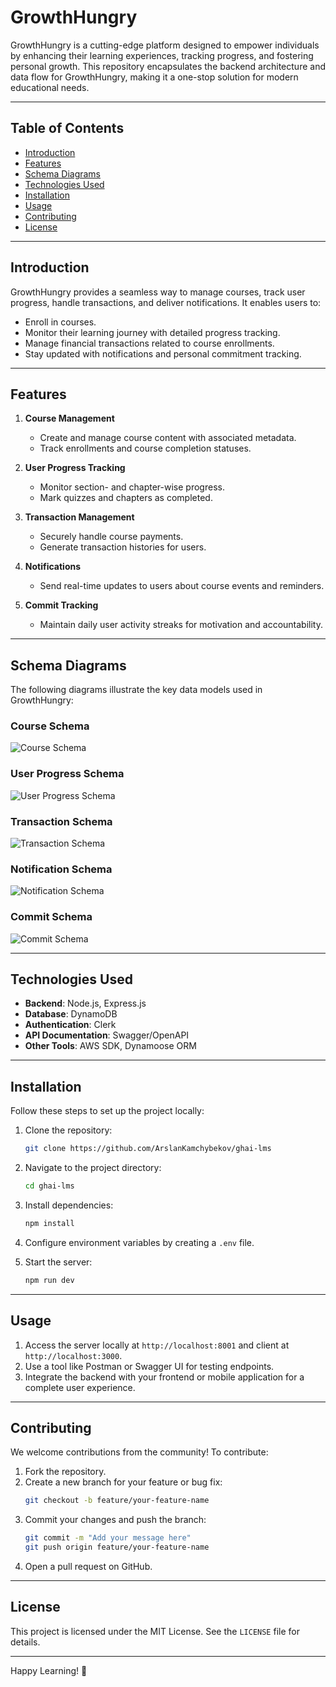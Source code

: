 # GrowthHungry

GrowthHungry is a cutting-edge platform designed to empower individuals by enhancing their learning experiences, tracking progress, and fostering personal growth. This repository encapsulates the backend architecture and data flow for GrowthHungry, making it a one-stop solution for modern educational needs.

---

## Table of Contents

- [Introduction](#introduction)
- [Features](#features)
- [Schema Diagrams](#schema-diagrams)
- [Technologies Used](#technologies-used)
- [Installation](#installation)
- [Usage](#usage)
- [Contributing](#contributing)
- [License](#license)

---

## Introduction

GrowthHungry provides a seamless way to manage courses, track user progress, handle transactions, and deliver notifications. It enables users to:
- Enroll in courses.
- Monitor their learning journey with detailed progress tracking.
- Manage financial transactions related to course enrollments.
- Stay updated with notifications and personal commitment tracking.

---

## Features

1. **Course Management**
   - Create and manage course content with associated metadata.
   - Track enrollments and course completion statuses.

2. **User Progress Tracking**
   - Monitor section- and chapter-wise progress.
   - Mark quizzes and chapters as completed.

3. **Transaction Management**
   - Securely handle course payments.
   - Generate transaction histories for users.

4. **Notifications**
   - Send real-time updates to users about course events and reminders.

5. **Commit Tracking**
   - Maintain daily user activity streaks for motivation and accountability.

---

## Schema Diagrams

The following diagrams illustrate the key data models used in GrowthHungry:

### Course Schema
![Course Schema](assets/course.png)

### User Progress Schema
![User Progress Schema](assets/user-progress.png)

### Transaction Schema
![Transaction Schema](assets/transaction.png)

### Notification Schema
![Notification Schema](assets/notification.png)

### Commit Schema
![Commit Schema](assets/commit.png)

---

## Technologies Used

- **Backend**: Node.js, Express.js
- **Database**: DynamoDB
- **Authentication**: Clerk
- **API Documentation**: Swagger/OpenAPI
- **Other Tools**: AWS SDK, Dynamoose ORM

---

## Installation

Follow these steps to set up the project locally:

1. Clone the repository:
   ```bash
   git clone https://github.com/ArslanKamchybekov/ghai-lms
   ```

2. Navigate to the project directory:
   ```bash
   cd ghai-lms
   ```

3. Install dependencies:
   ```bash
   npm install
   ```

4. Configure environment variables by creating a `.env` file.

5. Start the server:
   ```bash
   npm run dev
   ```

---

## Usage

1. Access the server locally at `http://localhost:8001` and client at `http://localhost:3000`.
2. Use a tool like Postman or Swagger UI for testing endpoints.
3. Integrate the backend with your frontend or mobile application for a complete user experience.

---

## Contributing

We welcome contributions from the community! To contribute:

1. Fork the repository.
2. Create a new branch for your feature or bug fix:
   ```bash
   git checkout -b feature/your-feature-name
   ```
3. Commit your changes and push the branch:
   ```bash
   git commit -m "Add your message here"
   git push origin feature/your-feature-name
   ```
4. Open a pull request on GitHub.

---

## License

This project is licensed under the MIT License. See the `LICENSE` file for details.

---

Happy Learning! 🚀

